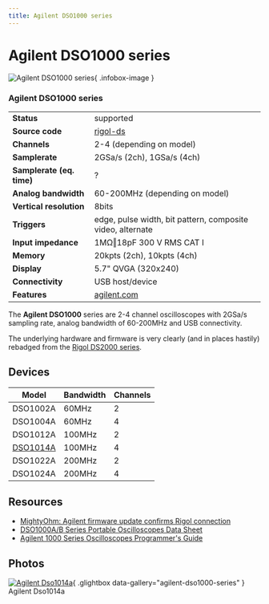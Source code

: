 ```yaml
---
title: Agilent DSO1000 series
---
```


# Agilent DSO1000 series

<div class="infobox" markdown>

![Agilent DSO1000 series](./img/Agilent_DSO1014A.jpg){ .infobox-image }

### Agilent DSO1000 series

| | |
|---|---|
| **Status** | supported |
| **Source code** | [rigol-ds](https://github.com/OpenTraceLab/OpenTraceCapture/tree/main/src/hardware/rigol-ds) |
| **Channels** | 2-4 (depending on model) |
| **Samplerate** | 2GSa/s (2ch), 1GSa/s (4ch) |
| **Samplerate (eq. time)** | ? |
| **Analog bandwidth** | 60-200MHz (depending on model) |
| **Vertical resolution** | 8bits |
| **Triggers** | edge, pulse width, bit pattern, composite video, alternate |
| **Input impedance** | 1MΩ‖18pF 300 V RMS CAT I |
| **Memory** | 20kpts (2ch), 10kpts (4ch) |
| **Display** | 5.7" QVGA (320x240) |
| **Connectivity** | USB host/device |
| **Features** | [agilent.com](http://www.home.agilent.com/en/pc-1562658/1000-series-oscilloscope) |

</div>

The **Agilent DSO1000** series are 2-4 channel oscilloscopes with 2GSa/s sampling rate, analog bandwidth of 60-200MHz and USB connectivity.

The underlying hardware and firmware is very clearly (and in places hastily) rebadged from the [Rigol DS2000 series](https://sigrok.org/wiki/Rigol_DS2000_series).

## Devices
| Model | Bandwidth | Channels |
|---|---|---|
| DSO1002A | 60MHz | 2 |
| DSO1004A | 60MHz | 4 |
| DSO1012A | 100MHz | 2 |
| [DSO1014A](https://sigrok.org/wiki/Agilent_DSO1014A) | 100MHz | 4 |
| DSO1022A | 200MHz | 2 |
| DSO1024A | 200MHz | 4 |

## Resources
- [MightyOhm: Agilent firmware update confirms Rigol connection](http://mightyohm.com/blog/2009/11/agilent-dso1000-firmware-update-confirms-rigol-connection/)
- [DSO1000A/B Series Portable Oscilloscopes Data Sheet](http://cp.literature.agilent.com/litweb/pdf/5989-9368EN.pdf)
- [Agilent 1000 Series Oscilloscopes Programmer's Guide](http://www.home.agilent.com/upload/cmc_upload/All/1000_series_prog_guide.pdf)

## Photos

<div class="photo-grid" markdown>

[![Agilent Dso1014a](./img/Agilent_DSO1014A.jpg)](./img/Agilent_DSO1014A.png "Agilent Dso1014a"){ .glightbox data-gallery="agilent-dso1000-series" }
<span class="caption">Agilent Dso1014a</span>

</div>
